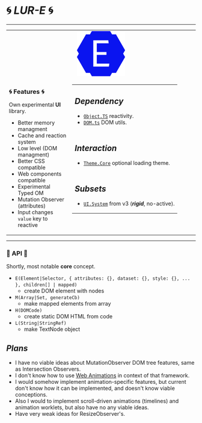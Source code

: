 # 🌀 *LUR-E* 🌀

---

<table width="100%">
<tr width="100%">
<td align="center" colspan="2" width="100%">
<img width="128" alt="Logo" src="./logo/logo-0.png"/>
</td>
</tr>
<tr width="100%">
<td valign="top" width="33%">

### 🌀 Features 🌀

Own experimental **UI** library.

- Better memory managment
- Cache and reaction system
- Low level (DOM managment)
- Better CSS compatible
- Web components compatible
- Experimental Typed OM
- Mutation Observer (attributes)
- Input changes `value` key to reactive

</td>
<td valign="top"  width="66%">

<table width="100%">
<tr width="100%">
<td valign="top" width="100%">

## *Dependency*

- [`Object.TS`](https://github.com/unite-2-re/object.ts) reactivity.
- [`DOM.ts`](https://github.com/unite-2-re/dom.ts) DOM utils.

</td>
</tr>
<tr width="100%">
<td valign="top" width="100%">

## *Interaction*

- [`Theme.Core`](https://github.com/unite-2-re/theme.core) optional loading theme.

</td>
</tr>
<tr width="100%">
<td valign="top" width="100%">

## *Subsets*

- [`UI.System`](https://github.com/unite-2-re/ui.system) from v3 (***rigid***, no-active).

</td>
</tr>
</table>

</td>
</tr>
</table>

---

### 🔌 API 🔌

Shortly, most notable **core** concept.

- `E(Element|Selector, { attributes: {}, dataset: {}, style: {}, ... }, children[] | mapped)`
   - create DOM element with nodes
- `M(Array|Set, generateCb)`
   - make mapped elements from array
- `H(DOMCode)`
   - create static DOM HTML from code
- `L(String|StringRef)`
   - make TextNode object

## *Plans*

- I have no viable ideas about MutationObserver DOM tree features, same as Intersection Observers.
- I don't know how to use [Web Animations](https://developer.mozilla.org/en-US/docs/Web/API/Web_Animations_API) in context of that framework.
- I would somehow implement animation-specific features, but current don't know how it can be implemented, and doesn't know viable conceptions.
- Also I would to implement scroll-driven animations (timelines) and animation worklets, but also have no any viable ideas.
- Have very weak ideas for ResizeObserver's.

